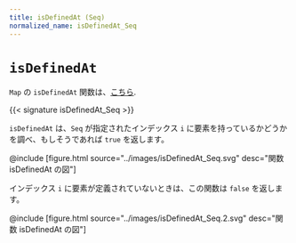 ```yaml
---
title: isDefinedAt (Seq)
normalized_name: isDefinedAt_Seq
---
```


# `isDefinedAt`

`Map` の `isDefinedAt` 関数は、[こちら](./isDefinedAt_Map).

{{< signature isDefinedAt_Seq >}}

`isDefinedAt` は、`Seq` が指定されたインデックス `i` に要素を持っているかどうかを調べ、もしそうであれば `true` を返します。

@include [figure.html source="../images/isDefinedAt_Seq.svg" desc="関数 isDefinedAt の図"]

インデックス `i` に要素が定義されていないときは、この関数は `false` を返します。

@include [figure.html source="../images/isDefinedAt_Seq.2.svg" desc="関数 isDefinedAt の図"]
